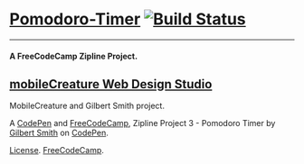# [Pomodoro-Timer](http://codepen.io/GJSmith3rd/pen/YyxKzQ) [![Build Status](https://travis-ci.org/GJSmith3rd/FCC-Zipline-Pomodoro-Timer.svg?branch=master)](https://travis-ci.org/GJSmith3rd/FCC-Zipline-Pomodoro-Timer)
--------------------------------
#### A FreeCodeCamp Zipline Project.

[mobileCreature Web Design Studio](http://gjsmith3rd.github.io/)
--------------------------------
MobileCreature and Gilbert Smith project.

A [CodePen](http://codepen.io/GJSmith3rd/pen/YyxKzQ) and [FreeCodeCamp](http://freecodecamp.com/gjsmith3rd), Zipline Project 3 - Pomodoro Timer by [Gilbert Smith](http://codepen.io/GJSmith3rd) on [CodePen](http://codepen.io/).

[License](http://codepen.io/GJSmith3rd/pen/YyxKzQ).
[FreeCodeCamp](http://freecodecamp.com/gjsmith3rd).
